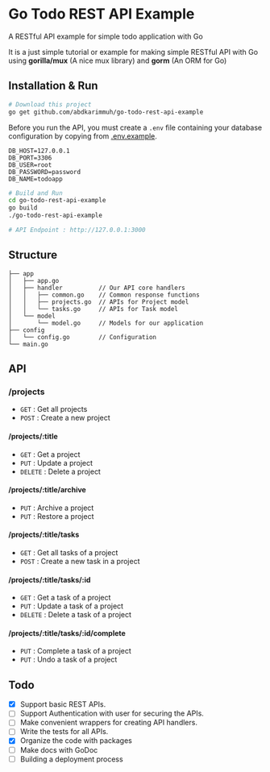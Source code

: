 # Go Todo REST API Example

A RESTful API example for simple todo application with Go

It is a just simple tutorial or example for making simple RESTful API with Go using **gorilla/mux** (A nice mux library) and **gorm** (An ORM for Go)

## Installation & Run

```bash
# Download this project
go get github.com/abdkarimmuh/go-todo-rest-api-example
```

Before you run the API, you must create a `.env` file containing your database configuration by copying from [.env.example](https://github.com/abdkarimmuh/go-todo-rest-api-example/blob/main/.env.example).

```env
DB_HOST=127.0.0.1
DB_PORT=3306
DB_USER=root
DB_PASSWORD=password
DB_NAME=todoapp
```

```bash
# Build and Run
cd go-todo-rest-api-example
go build
./go-todo-rest-api-example

# API Endpoint : http://127.0.0.1:3000
```

## Structure

```text
├── app
│   ├── app.go
│   ├── handler          // Our API core handlers
│   │   ├── common.go    // Common response functions
│   │   ├── projects.go  // APIs for Project model
│   │   └── tasks.go     // APIs for Task model
│   └── model
│       └── model.go     // Models for our application
├── config
│   └── config.go        // Configuration
└── main.go
```

## API

### /projects

* `GET` : Get all projects
* `POST` : Create a new project

#### /projects/:title

* `GET` : Get a project
* `PUT` : Update a project
* `DELETE` : Delete a project

#### /projects/:title/archive

* `PUT` : Archive a project
* `PUT` : Restore a project

#### /projects/:title/tasks

* `GET` : Get all tasks of a project
* `POST` : Create a new task in a project

#### /projects/:title/tasks/:id

* `GET` : Get a task of a project
* `PUT` : Update a task of a project
* `DELETE` : Delete a task of a project

#### /projects/:title/tasks/:id/complete

* `PUT` : Complete a task of a project
* `PUT` : Undo a task of a project

## Todo

* [x] Support basic REST APIs.
* [ ] Support Authentication with user for securing the APIs.
* [ ] Make convenient wrappers for creating API handlers.
* [ ] Write the tests for all APIs.
* [x] Organize the code with packages
* [ ] Make docs with GoDoc
* [ ] Building a deployment process
